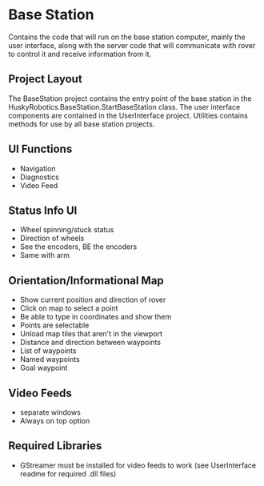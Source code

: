 # Base Station
Contains the code that will run on the base station computer, mainly the user interface,
along with the server code that will communicate with rover to control it and receive 
information from it.

## Project Layout
The BaseStation project contains the entry point of the base station in the
HuskyRobotics.BaseStation.StartBaseStation class. The user interface
components are contained in the UserInterface project. Utilities contains methods
for use by all base station projects.

## UI Functions
 - Navigation
 - Diagnostics
 - Video Feed
 
## Status Info UI
 - Wheel spinning/stuck status
 - Direction of wheels
 - See the encoders, BE the encoders
 - Same with arm

## Orientation/Informational Map
 - Show current position and direction of rover
 - Click on map to select a point
 - Be able to type in coordinates and show them
 - Points are selectable
 - Unload map tiles that aren't in the viewport
 - Distance and direction between waypoints
 - List of waypoints
 - Named waypoints
 - Goal waypoint
 
## Video Feeds
 - separate windows
 - Always on top option
 
## Required Libraries
 - GStreamer must be installed for video feeds to work (see UserInterface readme for required .dll files)
